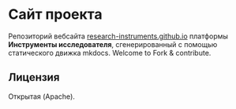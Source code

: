 # Сайт проекта

Репозиторий вебсайта [research-instruments.github.io](https://research-instruments.github.io/) платформы **Инструменты исследователя**, сгенерированный с помощью статического движка mkdocs.
Welcome to Fork & contribute.

## Лицензия

Открытая (Apache).
